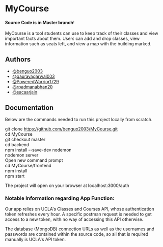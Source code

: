 # MyCourse

#### Source Code is in Master branch!

MyCourse is a tool students can use to keep track of their classes and view important facts about them. Users can add and drop classes, view information such as seats left, and view a map with the building marked.



## Authors

- [@benguo2003](https://www.github.com/benguo2003)
- [@gauravagarwal003](https://www.github.com/gauravagarwal003)
- [@PoweredWarrior1729](https://www.github.com/PoweredWarrior1729)
- [@rpadmanabhan20](https://www.github.com/rpadmanabhan20)
- [@sacaarjain](https://www.github.com/sacaarjain)




## Documentation

Below are the commands needed to run this project locally from scratch.

git clone https://github.com/benguo2003/MyCourse.git <br />
cd MyCourse <br />
git checkout master <br />
cd backend <br />
npm install --save-dev nodemon <br />
nodemon server <br />
Open new command prompt <br />
cd MyCourse/frontend <br />
npm install <br />
npm start <br />

The project will open on your browser at localhost:3000/auth

### Notable Information regarding App Function:

Our app relies on UCLA's Classes and Courses API, whose authentication token refreshes every hour. A specific postman request is needed to get access to a new token, with no way of accessing this API otherwise.

The database (MongoDB) connection URLs as well as the usernames and passwords are contained within the source code, so all that is required manually is UCLA's API token.

